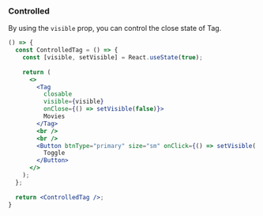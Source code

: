 <demo>

### Controlled

By using the `visible` prop, you can control the close state of Tag.

```jsx live
() => {
  const ControlledTag = () => {
    const [visible, setVisible] = React.useState(true);
  
    return (
      <>
        <Tag
          closable
          visible={visible}
          onClose={() => setVisible(false)}>
          Movies
        </Tag>
        <br />
        <br />
        <Button btnType="primary" size="sm" onClick={() => setVisible(!visible)}>
          Toggle
        </Button>
      </>
    );
  };
  
  return <ControlledTag />;
}
```

</demo>
